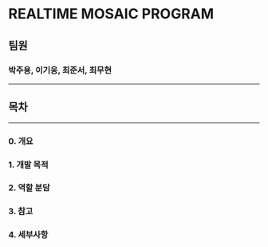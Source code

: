 REALTIME MOSAIC PROGRAM
===
## 팀원
### 박주용, 이기웅, 최준서, 최무현
---
## 목차
---
### 0. 개요


### 1. 개발 목적


### 2. 역할 분담


### 3. 참고


### 4. 세부사항

